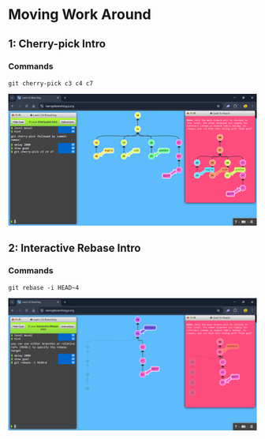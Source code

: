 # Moving Work Around

## 1: Cherry-pick Intro

### Commands

```
git cherry-pick c3 c4 c7
```

![alt text](image-9.png)

## 2: Interactive Rebase Intro

### Commands

```
git rebase -i HEAD~4
```

![alt text](<Screenshot 2025-02-18 185005.png>)
